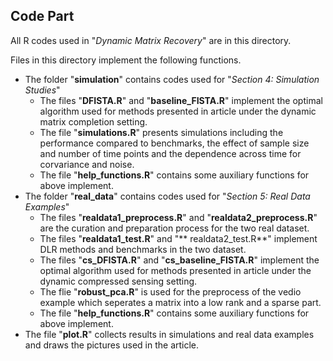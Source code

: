 ## Code Part

All R codes used in "*Dynamic Matrix Recovery*" are in this directory.

Files in this directory implement the following functions. 
- The folder "**simulation**" contains codes used for "*Section 4: Simulation Studies*"
    - The files "**DFISTA.R**" and "**baseline_FISTA.R**" implement the optimal algorithm used for methods presented in article under the dynamic matrix completion setting.
    - The file "**simulations.R**" presents simulations including the performance compared to benchmarks, the effect of sample size and number of time points and the dependence across time for corvariance and noise.
    - The file "**help_functions.R**" contains some auxiliary functions for above implement.
- The folder "**real_data**" contains codes used for "*Section 5: Real Data Examples*"
    - The files "**realdata1_preprocess.R**" and "**realdata2_preprocess.R**" are the curation and preparation process for the two real dataset.
    - The files "**realdata1_test.R**" and "** realdata2_test.R**" implement DLR methods and benchmarks in the two dataset.
    - The files "**cs_DFISTA.R**" and "**cs_baseline_FISTA.R**" implement the optimal algorithm used for methods presented in article under the dynamic compressed sensing setting.
    - The flie "**robust_pca.R**" is used for the preprocess of the vedio example which seperates a matrix into a low rank and a sparse part.
    - The file "**help_functions.R**" contains some auxiliary functions for above implement.
- The file "**plot.R**" collects results in simulations and real data examples and draws the pictures used in the article.
